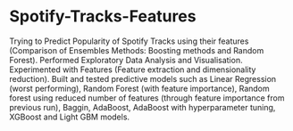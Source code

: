 # Spotify-Tracks-Features
Trying to Predict Popularity of Spotify Tracks using their features (Comparison of Ensembles Methods: Boosting methods and Random Forest).
Performed Exploratory Data Analysis and Visualisation.
Experimented with Features (Feature extraction and dimensionality reduction).
Built and tested predictive models such as Linear Regression (worst performing), Random Forest (with feature importance), Random forest using reduced number of features (through feature importance from previous run), Baggin, AdaBoost, AdaBoost with hyperparameter tuning, XGBoost and Light GBM models.
